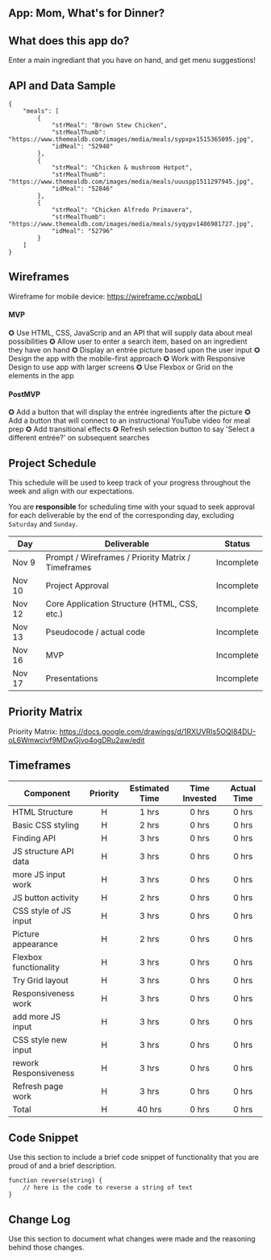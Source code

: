 ## App: Mom, What's for Dinner?

## What does this app do?

Enter a main ingrediant that you have on hand, and get menu suggestions!

## API and Data Sample

```
{
    "meals": [
        {
            "strMeal": "Brown Stew Chicken",
            "strMealThumb": "https://www.themealdb.com/images/media/meals/sypxpx1515365095.jpg",
            "idMeal": "52940"
        },
        {
            "strMeal": "Chicken & mushroom Hotpot",
            "strMealThumb": "https://www.themealdb.com/images/media/meals/uuuspp1511297945.jpg",
            "idMeal": "52846"
        },
        {
            "strMeal": "Chicken Alfredo Primavera",
            "strMealThumb": "https://www.themealdb.com/images/media/meals/syqypv1486981727.jpg",
            "idMeal": "52796"
        }
    ]
}
```

## Wireframes

Wireframe for mobile device:
https://wireframe.cc/wpbqLI

#### MVP

✪ Use HTML, CSS, JavaScrip and an API that will supply data about meal possibilities
✪ Allow user to enter a search item, based on an ingredient they have on hand
✪ Display an entrée picture based upon the user input
✪ Design the app with the mobile-first approach
✪ Work with Responsive Design to use app with larger screens
✪ Use Flexbox or Grid on the elements in the app

#### PostMVP

✪ Add a button that will display the entrée ingredients after the picture
✪ Add a button that will connect to an instructional YouTube video for meal prep
✪ Add transitional effects
✪ Refresh selection button to say 'Select a different entrée?' on subsequent searches

## Project Schedule

This schedule will be used to keep track of your progress throughout the week and align with our expectations.

You are **responsible** for scheduling time with your squad to seek approval for each deliverable by the end of the corresponding day, excluding `Saturday` and `Sunday`.

| Day    | Deliverable                                        | Status     |
| ------ | -------------------------------------------------- | ---------- |
| Nov 9  | Prompt / Wireframes / Priority Matrix / Timeframes | Incomplete |
| Nov 10 | Project Approval                                   | Incomplete |
| Nov 12 | Core Application Structure (HTML, CSS, etc.)       | Incomplete |
| Nov 13 | Pseudocode / actual code                           | Incomplete |
| Nov 16 | MVP                                                | Incomplete |
| Nov 17 | Presentations                                      | Incomplete |

## Priority Matrix

Priority Matrix:
https://docs.google.com/drawings/d/1RXUVRIs5OQI84DU-oL6Wmwcivf9MDwGjvo4ogDRu2aw/edit

## Timeframes

| Component             | Priority | Estimated Time | Time Invested | Actual Time |
| --------------------- | :------: | :------------: | :-----------: | :---------: |
| HTML Structure        |    H     |     1 hrs      |     0 hrs     |    0 hrs    |
| Basic CSS styling     |    H     |     2 hrs      |     0 hrs     |    0 hrs    |
| Finding API           |    H     |     3 hrs      |     0 hrs     |    0 hrs    |
| JS structure API data |    H     |     3 hrs      |     0 hrs     |    0 hrs    |
| more JS input work    |    H     |     3 hrs      |     0 hrs     |    0 hrs    |
| JS button activity    |    H     |     2 hrs      |     0 hrs     |    0 hrs    |
| CSS style of JS input |    H     |     3 hrs      |     0 hrs     |    0 hrs    |
| Picture appearance    |    H     |     2 hrs      |     0 hrs     |    0 hrs    |
| Flexbox functionality |    H     |     3 hrs      |     0 hrs     |    0 hrs    |
| Try Grid layout       |    H     |     3 hrs      |     0 hrs     |    0 hrs    |
| Responsiveness work   |    H     |     3 hrs      |     0 hrs     |    0 hrs    |
| add more JS input     |    H     |     3 hrs      |     0 hrs     |    0 hrs    |
| CSS style new input   |    H     |     3 hrs      |     0 hrs     |    0 hrs    |
| rework Responsiveness |    H     |     3 hrs      |     0 hrs     |    0 hrs    |
| Refresh page work     |    H     |     3 hrs      |     0 hrs     |    0 hrs    |
| Total                 |    H     |     40 hrs     |     0 hrs     |    0 hrs    |

## Code Snippet

Use this section to include a brief code snippet of functionality that you are proud of and a brief description.

```
function reverse(string) {
	// here is the code to reverse a string of text
}
```

## Change Log

Use this section to document what changes were made and the reasoning behind those changes.
